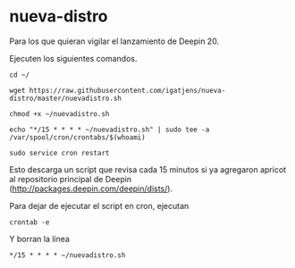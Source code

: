 # nueva-distro

Para los que quieran vigilar el lanzamiento de Deepin 20.

Ejecuten los siguientes comandos.

`cd ~/`

`wget https://raw.githubusercontent.com/igatjens/nueva-distro/master/nuevadistro.sh`

`chmod +x ~/nuevadistro.sh`

`echo "*/15 * * * * ~/nuevadistro.sh" | sudo tee -a /var/spool/cron/crontabs/$(whoami)`

`sudo service cron restart`

Esto descarga un script que revisa cada 15 minutos si ya agregaron apricot al repositorio principal de Deepin (http://packages.deepin.com/deepin/dists/).

Para dejar de ejecutar el script en cron, ejecutan

`crontab -e`

Y borran la línea

`*/15 * * * * ~/nuevadistro.sh`
